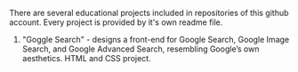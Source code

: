 There are several educational projects included in repositories of this github account. Every project is provided by it's own readme file.

1. "Goggle Search" -   designs a front-end for Google Search, Google Image Search, and Google Advanced Search, resembling Google’s own aesthetics. HTML and CSS project.



